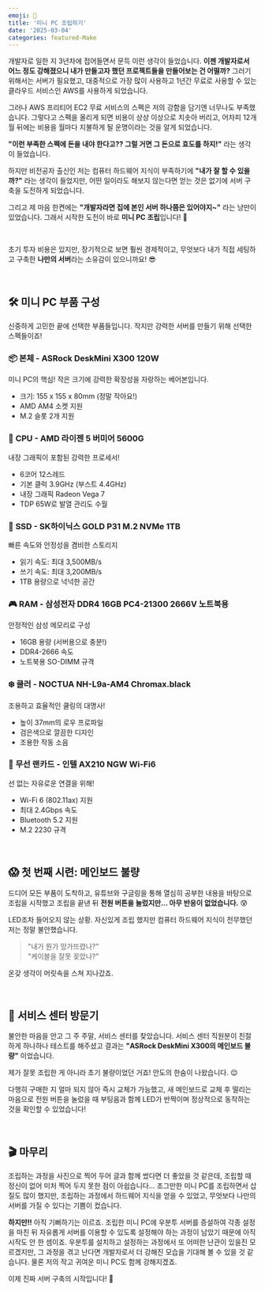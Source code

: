 ```yaml
---
emoji: 🔧
title: '미니 PC 조립하기'
date: '2025-03-04'
categories: featured-Make
---
```


개발자로 일한 지 3년차에 접어들면서 문득 이런 생각이 들었습니다. **이젠 개발자로서 어느 정도 강해졌으니 내가 만들고자 했던 프로젝트들을 만들어보는 건 어떨까?**
그러기 위해서는 서버가 필요했고, 대중적으로 가장 많이 사용하고 1년간 무료로 사용할 수 있는 클라우드 서비스인 AWS를 사용하게 되었습니다.

그러나 AWS 프리티어 EC2 무료 서비스의 스펙은 저의 강함을 담기엔 너무나도 부족했습니다. 
그렇다고 스펙을 올리게 되면 비용이 상상 이상으로 치솟아 버리고, 어차피 12개월 뒤에는 비용을 월마다 지불하게 될 운명이라는 것을 알게 되었습니다.

**"이런 부족한 스펙에 돈을 내야 한다고?? 그럴 거면 그 돈으로 효도를 하지!"** 라는 생각이 들었습니다.

하지만 비전공자 출신인 저는 컴퓨터 하드웨어 지식이 부족하기에 **"내가 잘 할 수 있을까?"** 라는 생각이 들었지만, 
어떤 일이라도 해보지 않는다면 얻는 것은 없기에 서버 구축을 도전하게 되었습니다.

그리고 제 마음 한켠에는 **"개발자라면 집에 본인 서버 하나쯤은 있어야지~"** 라는 낭만이 있었습니다.
그래서 시작한 도전이 바로 **미니 PC 조립**입니다! 🚀

&nbsp;

초기 투자 비용은 있지만, 장기적으로 보면 훨씬 경제적이고, 무엇보다 내가 직접 세팅하고 구축한 **나만의 서버**라는 소유감이 있으니까요! 😎

&nbsp;

## 🛠️ 미니 PC 부품 구성

신중하게 고민한 끝에 선택한 부품들입니다. 작지만 강력한 서버를 만들기 위해 선택한 스펙들이죠!

### 📦 **본체** - ASRock DeskMini X300 120W
미니 PC의 핵심! 작은 크기에 강력한 확장성을 자랑하는 베어본입니다.
- 크기: 155 x 155 x 80mm (정말 작아요!)
- AMD AM4 소켓 지원
- M.2 슬롯 2개 지원

### 🧠 **CPU** - AMD 라이젠 5 버미어 5600G
내장 그래픽이 포함된 강력한 프로세서!
- 6코어 12스레드
- 기본 클럭 3.9GHz (부스트 4.4GHz)
- 내장 그래픽 Radeon Vega 7
- TDP 65W로 발열 관리도 수월

### 💾 **SSD** - SK하이닉스 GOLD P31 M.2 NVMe 1TB
빠른 속도와 안정성을 겸비한 스토리지
- 읽기 속도: 최대 3,500MB/s
- 쓰기 속도: 최대 3,200MB/s
- 1TB 용량으로 넉넉한 공간

### 🎮 **RAM** - 삼성전자 DDR4 16GB PC4-21300 2666V 노트북용
안정적인 삼성 메모리로 구성
- 16GB 용량 (서버용으로 충분!)
- DDR4-2666 속도
- 노트북용 SO-DIMM 규격

### ❄️ **쿨러** - NOCTUA NH-L9a-AM4 Chromax.black
조용하고 효율적인 쿨링의 대명사!
- 높이 37mm의 로우 프로파일
- 검은색으로 깔끔한 디자인
- 조용한 작동 소음

### 📡 **무선 랜카드** - 인텔 AX210 NGW Wi-Fi6
선 없는 자유로운 연결을 위해!
- Wi-Fi 6 (802.11ax) 지원
- 최대 2.4Gbps 속도
- Bluetooth 5.2 지원
- M.2 2230 규격

&nbsp;

## 😱 첫 번째 시련: 메인보드 불량

드디어 모든 부품이 도착하고, 유튜브와 구글링을 통해 열심히 공부한 내용을 바탕으로 조립을 시작했고 조립을 끝낸 뒤 **전원 버튼을 눌렀지만... 아무 반응이 없었습니다.** 😰

LED조차 들어오지 않는 상황. 자신있게 조립 했지만 컴퓨터 하드웨어 지식이 전무했던 저는 정말 불안했습니다. 

> "내가 뭔가 망가뜨렸나?"  
> "케이블을 잘못 꽂았나?"

온갖 생각이 머릿속을 스쳐 지나갔죠.

&nbsp;

## 🏥 서비스 센터 방문기

불안한 마음을 안고 그 주 주말, 서비스 센터를 찾았습니다. 서비스 센터 직원분이 친절하게 하나하나 테스트를 해주셨고 결과는 **"ASRock DeskMini X300의 메인보드 불량"** 이었습니다.

제가 잘못 조립한 게 아니라 초기 불량이었던 거죠! 안도의 한숨이 나왔습니다. 😌

다행히 구매한 지 얼마 되지 않아 즉시 교체가 가능했고, 새 메인보드로 교체 후 
떨리는 마음으로 전원 버튼을 눌렀을 때 부팅음과 함께 LED가 반짝이며 정상적으로 동작하는 것을 확인할 수 있었습니다!

&nbsp;

## 🎬 마무리

조립하는 과정을 사진으로 찍어 두어 글과 함께 썼다면 더 좋았을 것 같은데, 조립할 때 정신이 없어 미처 찍어 두지 못한 점이 아쉽습니다...
조그만한 미니 PC를 조립하면서 삽질도 많이 했지만, 조립하는 과정에서 하드웨어 지식을 얻을 수 있었고, 무엇보다 나만의 서버를 가질 수 있다는 기쁨이 컸습니다.

**하지만!!** 아직 기뻐하기는 이르죠. 조립한 미니 PC에 우분투 서버를 증설하여 각종 설정을 마친 뒤 
자유롭게 서버를 이용할 수 있도록 설정해야 하는 과정이 남았기 때문에 아직 시작도 안 한 셈이죠.
우분투를 설치하고 설정하는 과정에서 또 어떠한 난관이 있을진 모르겠지만, 그 과정을 겪고 난다면 개발자로서 더 강해진 모습을 기대해 볼 수 있을 것 같습니다.
물론 저의 작고 귀여운 미니 PC도 함께 강해지겠죠.

이제 진짜 서버 구축의 시작입니다! 💪
```toc
``` 